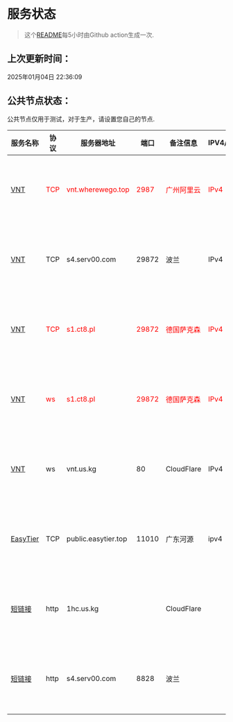 # 服务状态
> 这个[README](https://github.com/lmq8267/server-status)每5小时由Github action生成一次.
## 上次更新时间：
2025年01月04日 22:36:09
## 公共节点状态： 
公共节点仅用于测试，对于生产，请设置您自己的节点.

|服务名称|协议|服务器地址|端口|备注信息|IPV4/IPV6|**状态**|历史状态|
|--|--|--|--|--|--|--|--|
|[VNT](https://github.com/vnt-dev/vnt)|<span style=color:red>TCP</span>|<span style=color:red>vnt.wherewego.top</span>|<span style=color:red>2987</span>|<span style=color:red>广州阿里云</span>|<span style=color:red>IPv4</span>|<span style=color:red>离线</span>❌|[🟥🟥🟥🟥🟥🟥🟥🟥🟥🟥](history/TCP-vnt.wherewego.top-2987.txt) <span style=color:red>0%</span>|
|[VNT](https://github.com/vnt-dev/vnt)|TCP|s4.serv00.com|29872|波兰|IPv4|正常✅|[🟩🟩🟩🟩🟩🟩🟩🟩🟩🟩](history/TCP-s4.serv00.com-29872.txt) 100%|
|[VNT](https://github.com/vnt-dev/vnt)|<span style=color:red>TCP</span>|<span style=color:red>s1.ct8.pl</span>|<span style=color:red>29872</span>|<span style=color:red>德国萨克森</span>|<span style=color:red>IPv4</span>|<span style=color:red>离线</span>❌|[🟩🟩🟩🟩🟩🟩🟩🟩🟩🟥](history/TCP-s1.ct8.pl-29872.txt) <span style=color:red>90%</span>|
|[VNT](https://github.com/vnt-dev/vnt)|<span style=color:red>ws</span>|<span style=color:red>s1.ct8.pl</span>|<span style=color:red>29872</span>|<span style=color:red>德国萨克森</span>|<span style=color:red>IPv4</span>|<span style=color:red>离线</span>❌|[🟩🟩🟩🟩🟩🟩🟩🟩🟩🟥](history/ws-s1.ct8.pl-29872.txt) <span style=color:red>90%</span>|
|[VNT](https://github.com/vnt-dev/vnt)|ws|vnt.us.kg|80|CloudFlare|IPv4|正常✅|[🟩🟩🟩🟩🟩🟩🟩🟩🟩🟩](history/ws-vnt.us.kg-80.txt) 100%|
|[EasyTier](https://github.com/EasyTier/EasyTier)|TCP|public.easytier.top|11010|广东河源|ipv4|正常✅|[🟩🟩🟩🟩🟩🟩🟩🟩🟩🟩](history/TCP-public.easytier.top-11010.txt) 100%|
|[短链接](http://1hc.us.kg)|http|1hc.us.kg||CloudFlare||正常✅|[🟩🟩🟩🟩🟩🟩🟩🟩🟩🟩](history/http-1hc.us.kg-.txt) 100%|
|[短链接](http://s4.serv00.com:8828)|http|s4.serv00.com|8828|波兰||正常✅|[🟩🟩🟩🟩🟩🟩🟩🟩🟩🟩](history/http-s4.serv00.com-8828.txt) 100%|
